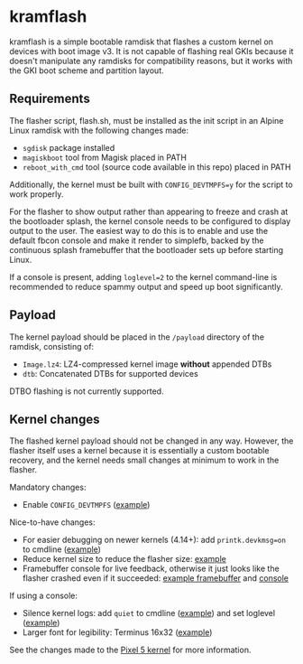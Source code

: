 # kramflash

kramflash is a simple bootable ramdisk that flashes a custom kernel on devices with boot image v3. It is not capable of flashing real GKIs because it doesn't manipulate any ramdisks for compatibility reasons, but it works with the GKI boot scheme and partition layout.

## Requirements

The flasher script, flash.sh, must be installed as the init script in an Alpine Linux ramdisk with the following changes made:

- `sgdisk` package installed
- `magiskboot` tool from Magisk placed in PATH
- `reboot_with_cmd` tool (source code available in this repo) placed in PATH

Additionally, the kernel must be built with `CONFIG_DEVTMPFS=y` for the script to work properly.

For the flasher to show output rather than appearing to freeze and crash at the bootloader splash, the kernel console needs to be configured to display output to the user. The easiest way to do this is to enable and use the default fbcon console and make it render to simplefb, backed by the continuous splash framebuffer that the bootloader sets up before starting Linux.

If a console is present, adding `loglevel=2` to the kernel command-line is recommended to reduce spammy output and speed up boot significantly.

## Payload

The kernel payload should be placed in the `/payload` directory of the ramdisk, consisting of:

- `Image.lz4`: LZ4-compressed kernel image **without** appended DTBs
- `dtb`: Concatenated DTBs for supported devices

DTBO flashing is not currently supported.

## Kernel changes

The flashed kernel payload should not be changed in any way. However, the flasher itself uses a kernel because it is essentially a custom bootable recovery, and the kernel needs small changes at minimum to work in the flasher.

Mandatory changes:

- Enable `CONFIG_DEVTMPFS` ([example](https://github.com/kdrag0n/proton_kernel_redbull/commit/c227c0b7727ff358898f29058956eac00385bf0d))

Nice-to-have changes:

- For easier debugging on newer kernels (4.14+): add `printk.devkmsg=on` to cmdline ([example](https://github.com/kdrag0n/proton_kernel_redbull/commit/bc1bbca33cb2b08a267589847bf70ec56d64e542))
- Reduce kernel size to reduce the flasher size: [example](https://github.com/kdrag0n/proton_kernel_redbull/commit/6f5149c116cfa59eb8880090f9b894bb4a2d5d32)
- Framebuffer console for live feedback, otherwise it just looks like the flasher crashed even if it succeeded: [example framebuffer](https://github.com/kdrag0n/proton_kernel_redbull/commit/51f31de9dddf826e5be7eb69607111e6780c2d6c) and [console](https://github.com/kdrag0n/proton_kernel_redbull/commit/2887bed510ad89d33801e5f898fbf571ae808370)

If using a console:

- Silence kernel logs: add `quiet` to cmdline ([example](https://github.com/kdrag0n/proton_kernel_redbull/commit/9a1d781c435d2bbcbe274ae91eda81f621c3a93a)) and set loglevel ([example](https://github.com/kdrag0n/proton_kernel_redbull/commit/e9c11c12f9fee19c88fa8b81d931410879b028d6))
- Larger font for legibility: Terminus 16x32 ([example](https://github.com/kdrag0n/proton_kernel_redbull/commit/de9ada794065b2076739b22a4439f35d64d66171))

See the changes made to the [Pixel 5 kernel](https://github.com/kdrag0n/proton_kernel_redbull/commits/alpine) for more information.
